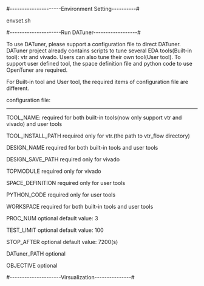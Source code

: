 #---------------------Environment Setting----------#

envset.sh

#---------------------Run DATuner------------------#

To use DATuner, please support a configuration file to direct DATuner. 
DATuner project already contains scripts to tune several EDA tools(Built-in tool): vtr and vivado.
Users can also tune their own tool(User tool). To support user defined tool, the space 
definition file and python code to use OpenTuner are required.

For Built-in tool and User tool, the required items of configuration file are different.  

configuration file:

---------------

  
  TOOL_NAME: required for both built-in tools(now only support vtr and vivado) and user tools 

  TOOL_INSTALL_PATH required only for vtr.(the path to vtr_flow directory)
  
  DESIGN_NAME required for both built-in tools and user tools 
  
  DESIGN_SAVE_PATH required only for vivado

  TOPMODULE required only for vivado

  SPACE_DEFINITION required only for user tools

  PYTHON_CODE required only for user tools

  WORKSPACE required for both built-in tools and user tools

  PROC_NUM optional default value: 3

  TEST_LIMIT optional default value: 100

  STOP_AFTER optional default value: 7200(s)

  DATuner_PATH optional 

  OBJECTIVE optional

#---------------------Virsualization---------------#

